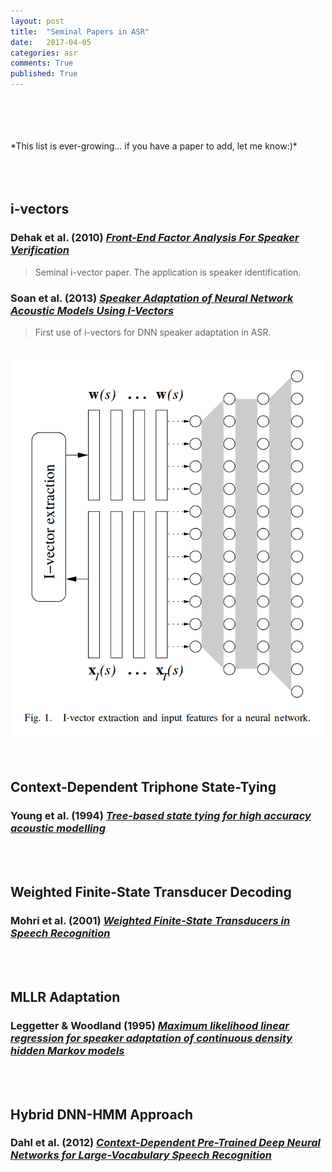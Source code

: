 ```yaml
---
layout: post
title:  "Seminal Papers in ASR"
date:   2017-04-05
categories: asr
comments: True
published: True
---
```


<br/>
<br/>
<br/>
<br/>
*This list is ever-growing... if you have a paper to add, let me know:)*
<br/>
<br/>
<br/>
<br/>

## i-vectors

### Dehak et al. (2010) [*Front-End Factor Analysis For Speaker Verification*][dehak-2010]

> Seminal i-vector paper. The application is speaker identification.

### Soan et al. (2013) [*Speaker Adaptation of Neural Network Acoustic Models Using I-Vectors*][soan-2013]

> First use of i-vectors for DNN speaker adaptation in ASR.

<br/>

<center><img src="/misc/soan_2013_i-vector.png" alt="Soan (2013) i-vector extraction and appendage" style="width: 500px;"/>
</center>


<br/>
<br/>


## Context-Dependent Triphone State-Tying

### Young et al. (1994) [*Tree-based state tying for high accuracy acoustic modelling*][young-1994]

<br/>
<br/>

## Weighted Finite-State Transducer Decoding

### Mohri et al. (2001) [*Weighted Finite-State Transducers in Speech Recognition*][mohri-2001]

<br/>
<br/>


## MLLR Adaptation

### Leggetter & Woodland (1995) [*Maximum likelihood linear regression for speaker adaptation of continuous density hidden Markov models*][leggetter-1995]

<br/>
<br/>


## Hybrid DNN-HMM Approach

### Dahl et al. (2012) [*Context-Dependent Pre-Trained Deep Neural Networks for Large-Vocabulary Speech Recognition*][dahl-2012]


















<!--
## Multilingual Acoustic Modeling

### Bourlard et al. (2011) [*Current trends in multilingual speech processing*][bourlard-2011]

A survey paper (Section 5 relevant to multilingual DNN AMs)


### Heigold et al. (2013) [*Multilingual Acoustic Models Using Distributed Deep Neural Networks*][heigold-2013]

A Google Research Paper on their approach.

<br/>

<center><img src="/misc/heigold-2013-dnn.png" alt="Heigold (2013) DNN Architecture" style="width: 800px;"/>
</center>

<br/>


<br/>

<center><img src="/misc/heigold-2013-wer.png" alt="Heigold (2013) WER Table" style="width: 600px;"/>
</center>

<br/>
<br/>


### Huang et al. (2013) [*Cross-Language Knowledge Transfer Using Mulitlingual Deep Neural Network with Shared Hidden Layers*][huang-2013].

Below is the architecture of the DNN proposed by Huang et al. (2013).The image is taken directly from the paper. As you can see, the hidden layers are shared but each language has its own softmax classifier for the output. The idea being that the shared hidden layers learn something about phonemes in general, and the individual classifiers on the output learn language-specific phones. 

<br/>

<center><img src="/misc/huang-2013-dnn.png" alt="Huang (2013) DNN Architecture" style="width: 800px;"/>
</center>

<br/>

As you can see in the table below, this shared hidden layer multilingual training procedure always reduces WER, even when a large amount of target language data is present.

<br/>

<center><img src="/misc/huang-2013-wer.png" alt="Huang (2013) WER Table" style="width: 600px;"/>
</center>

<br/>
<br/>



### Huang et al. (2014) [*Multilingual Deep Neural Network*][huang-2014]. 

This is a United States patent application from Microsoft which is essentially a repetition of the Huang et al. (2013) paper. However, since it is a patent application is is more thorough with many more figures and outlines of the architecture.



### Ghoshal et al. (2013) [*Multilingual Training of Deep Neural Networks*][ghoshal-2013]

This paper investigates language-sequential training, where the hidden layers of a DNN get passed from one language to the next, fine-tuned on each language's data in sequence.


### Vu et al. (2014) [*Multilingual deep neural network based acoustic modeling for rapid language adaptation*][vu-2014]

This paper is co-authored by Dan Povey and explains Kaldi's approach to multilingual DNN AM training.

-->



[young-1994]: http://ucrel.lancs.ac.uk/acl/H/H94/H94-1062.pdf
[leggetter-1995]: http://www.eecs.yorku.ca/course_archive/2004-05/F/6328/Reading/Leg_MLLR.pdf
[heigold-2013]: http://static.googleusercontent.com/media/research.google.com/en//pubs/archive/40807.pdf
[vu-2014]: https://pdfs.semanticscholar.org/df92/0708f2e8d075223f9169b6cb7126f9aba17d.pdf
[ghoshal-2013]: http://www.cstr.ed.ac.uk/downloads/publications/2013/Ghoshal_ICASSP2013.pdf
[bourlard-2011]: https://www.researchgate.net/profile/Philip_Garner/publication/230608454_Current_Trends_in_Multilingual_Speech_Processing/links/00b49537209f578796000000.pdf
[huang-2013]: http://citeseerx.ist.psu.edu/viewdoc/download?doi=10.1.1.368.5160&rep=rep1&type=pdf
[huang-2014]: https://www.google.com/patents/US20140257805

[dahl-2012]: https://www.microsoft.com/en-us/research/wp-content/uploads/2016/02/dbn4lvcsr-transaslp.pdf
[mohri-2001]: http://www.cs.nyu.edu/~mohri/pub/csl01.pdf
[dehak-2010]: https://www.researchgate.net/profile/Pierre_Dumouchel/publication/224166071_Front-End_Factor_Analysis_for_Speaker_Verification/links/0deec5176777115c24000000.pdf
[soan-2013]: https://www.researchgate.net/profile/George_Saon/publication/261485126_Speaker_adaptation_of_neural_network_acoustic_models_using_i-vectors/links/558d70f108ae15962d8939c7.pdf